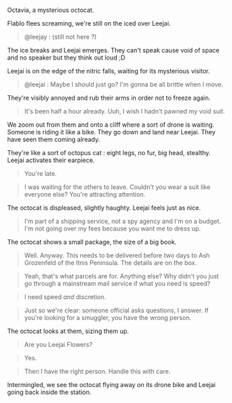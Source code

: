 Octavia, a mysterious octocat.

Flablo flees screaming, we're still on the iced over Leejai.

> @leejay : (still not here ?)

The ice breaks and Leejai emerges. They can't speak cause void of space and no speaker but they think out loud ;D

Leejai is on the edge of the nitric falls, waiting for its mysterious visitor.

> @leejai : Maybe I should just go? I'm gonna be all brittle when I move.

They're visibly annoyed and rub their arms in order not to freeze again.

> It's been half a hour already. Uuh, I wish I hadn't pawned my void suit.

We zoom out from them and onto a cliff where a sort of drone is waiting. Someone is riding it like a bike. They go down and land near Leejai. They have seen them coming already.

They're like a sort of octopus cat : eight legs, no fur, big head, stealthy. Leejai activates their earpiece.

> You're late.

> I was waiting for the others to leave. Couldn't you wear a suit like everyone else? You're attracting attention.

The octocat is displeased, slightly haughty. Leejai feels just as nice.

> I'm part of a shipping service, not a spy agency and I'm on a budget. I'm not going over my fees because you want me to dress up.

The octocat shows a small package, the size of a big book.

> Well. Anyway. This needs to be delivered before two days to Ash Grozenfeld of the Itnis Peninsula. The details are on the box.

> Yeah, that's what parcels are for. Anything else? Why didn't you just go through a mainstream mail service if what you need is speed?

> I need speed *and* discretion.

> Just so we're clear: someone official asks questions, I answer. If you're looking for a smuggler, you have the wrong person.

The octocat looks at them, sizing them up.

> Are you Leejai Flowers?

> Yes.

> Then I have the right person. Handle this with care.

Intermingled, we see the octocat flying away on its drone bike and Leejai going back inside the station.
